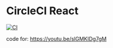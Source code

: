 # CircleCI React

[![CI](https://circleci.com/gh/thiagorsena/circleci-react.svg?style=svg?style=shield&circle-token=:circle-token)](https://circleci.com/gh/thiagorsena/circleci-react)

code for: https://youtu.be/slGMKIDg7gM
